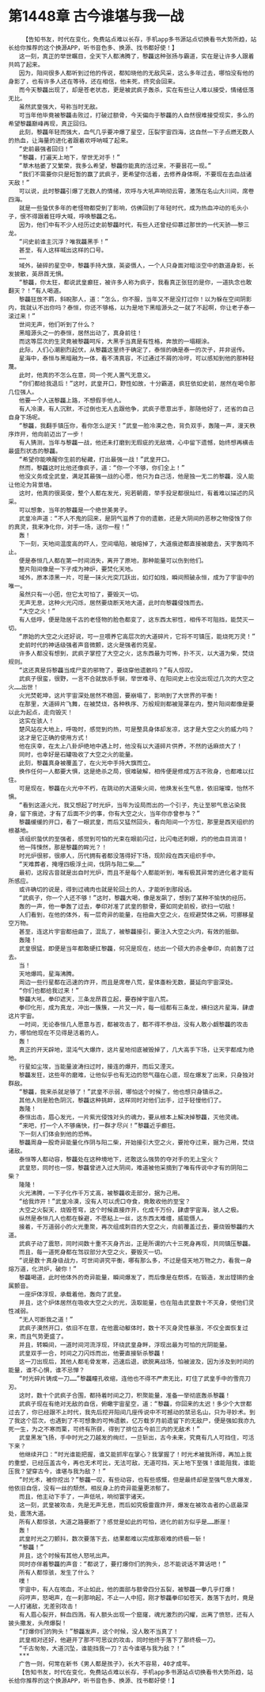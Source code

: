# 第1448章 古今谁堪与我一战
        【告知书友，时代在变化，免费站点难以长存，手机app多书源站点切换看书大势所趋，站长给你推荐的这个换源APP，听书音色多、换源、找书都好使！】
       这一刻，真正的举世瞩目，全天下人都沸腾了，黎龘这种张扬与霸道，实在是让许多人跟着共鸣了起来。
       因为，阳间很多人都听到过他的传说，都知晓他的无敌风采，这么多年过去，哪怕没有他的身影了，也有许多人还在等待，还在相信，他未死，终究会回来。
       而今天黎龘出现了，却是苍老状态，更是被武疯子轰杀，实在有些让人难以接受，情绪低落无比。
       虽然武皇强大，号称当时无敌。
       可当年他毕竟被黎龘击败过，打破过额骨，今天偏向于黎龘的人自然很难接受现实，多么的希望黎龘巅峰再现，真正回归。
       此刻，黎龘年轻而强大，血气几乎要冲爆了星空，压裂宇宙四海，这自然一下子点燃无数人的热血，让海量的进化者跟着欢呼呐喊了起来。
       “史前最强者回归！”
       “黎龘，打遍天上地下，举世无对手！”
       “草木枯萎了又繁荣，我多么希望，黎龘你能真的活过来，不要昙花一现。”
       “我们不需要你只是短暂的赢了武疯子，更希望你活着，去修养身体啊，不要现在去血战诸天敌！”
       可以说，此时黎龘引爆了无数人的情绪，欢呼与大吼声响彻云霄，激荡在名山大川间，席卷四海。
       就是一些蛰伏多年的老怪物都受到了影响，仿佛回到了年轻时代，成为热血冲动的毛头小子，恨不得跟着狂呼大喊，呼唤黎龘之名。
       因为，他们中有不少人经历过史前黎龘时代，有些人还曾经仰慕过那世的一代天骄——黎三龙。
       “问史前谁主沉浮？唯我龘黑手！”
       甚至，有人这样喊出这样的口号。
       ……
       域外，破碎的星空中，黎龘手持大旗，英姿慑人，一个人只身面对暗淡空中的数道身影，长发披散，英昂首无惧。
       “黎龘，你太狂，都说武皇癫狂，被许多人称为疯子，我看真正张狂的是你，一道执念也敢翻天？！”有人喝道。
       黎龘狂放不羁，斜睨那人，道：“怎么，你不服，当年又不是没打过你！以为躲在空间阴影内，我就认不出你吗？泰恒，你还不够格，以为是地下黑暗源头之一就了不起啊，你让老子泰一滚过来！”
       世间无声，他们听到了什么？
       黑暗源头之一的泰恒，居然出动了，真身前往！
       而这等层次的生灵竟被黎龘呵斥，大黑手当真是有性格，奔放的一塌糊涂。
       此际，人们心潮剧烈起伏，从黎龘这里终于确定了，泰恒的确是泰一的次子，并非谣传。
       星海中，泰恒与黑暗融为一体，看不清真容，不过通过不屑的冷哼，可以感知到他的那种轻蔑。
       此时，他真的不怎么在意，同一个死人置气无意义。
       “你们都给我退后！”这时，武皇开口，野性如故，十分霸道，疯狂依如史前，居然在喝令那几位强人。
       他要一个人送黎龘上路，不想假手他人。
       有人冷漠，有人沉默，不过倒也无人去跟他争，武疯子愿意出手，那随他好了，还省的自己自身下场呢。
       “黎龘，我翻手镇压你，看你怎么逆天！”武皇一脸冷漠之色，背负双手，轰隆一声，漫天秩序炸开，他向前迈出了一步！
       有人猜测，当年与黎龘一战，他还未打磨到无瑕疵的无敌境，心中留下遗憾，始终想再横击最盛烈状态的黎龘。
       “希望你能唤醒你生前的秘藏，打出最强一战！”武皇开口。
       然而，黎龘这时比他还像疯子，道：“你一个不够，你们全上！”
       他没义务成全武皇，满足其最强一战的心愿，他只为自己活，他是独一无二的黎龘，没人能让他沦为背景墙。
       这时，他真的很英俊，整个人都在发光，宛若朝霞，举手投足都很灿烂，有着难以描述的风采。
       可以想象，当年的黎龘是一个绝世美男子。
       武皇冷声道：“不人不鬼的回来，是阴气滋养了你的遗骸，还是大阴间的恶秽之物侵蚀了你的真灵，我来净化你，对手一场，送你一程！”
       轰！
       下一刻，天地间温度高的吓人，空间塌陷，被熔掉了，大道痕迹都直接被磨去，天宇轰鸣不止。
       便是泰恒几人都在第一时间消失，离开了原地，那种能量可以伤到他们。
       整片阳间像是一下子成为神炉，要焚化天地。
       域外，原本漆黑一片，可是一抹火光突兀跃出，如灯如烛，瞬间照破永恒，成为了宇宙中的唯一。
       虽然只有一小团，但它太可怕了，要毁灭一切。
       无声无息，这种火光闪烁，居然要烧断天地大道，此时向黎龘侵蚀而去。
       “大空之火！”
       有人低呼，便是隐居千古的老怪物的脸色都变了，这东西太邪性，相传不可阻挡，能焚灭一切。
       “原始的大空之火还好说，可一旦喂养它高层次的大道碎片，它将不可镇压，能烧死万灵！”
       史前时代的神话级强者声音微颤，这火是强者的克星。
       许多人都没有想到，武疯子掌控了大空之火，这东西最为可怖，扑不灭，以大道为柴，焚烧规则。
       “这还真是将黎龘当成尸变的邪物了，要烧穿他遗骸吗？”有人惊叹。
       武疯子很蛮，很野，一言不合就放杀手锏，举世难寻、在阳间史上也没出现过几次的大空之火……出世！
       火光焚乾坤，这片宇宙深处居然不稳固，要崩塌了，影响到了大世界的平衡！
       在那里，大道碎片飞舞，在被焚烧，各种秩序、万般规则都被笼罩在内，整片阳间都像是要以此为起点，走向毁灭！
       这实在骇人！
       楚风站在大地上，呼吸时，感觉到灼热，可是整具身体却发凉，这才是大空之火的威力吗？
       这才是它正确的使用方式！
       他在庆幸，在太上八卦炉绝地中遇上时，他没有以大道碎片供养，不然的话麻烦大了！
       同时，也幸好是石罐吸收了大空之火的能量。
       此刻，黎龘真身被覆盖了，在火光中手持大旗而立。
       换作任何一人都要大惧，这是绝杀之局，很难破解，相传便是修成万古不败身，也都难以扛住。
       可是现在，黎龘在火光中不朽，在跳动的大道柴火间，他焕发长生气息，依旧璀璨，怡然不惧。
       “看到这道火光，我又想起了时光炉，当年为设局而出的一个引子，先让至邪气息沾染我身，留下痕迹，才有了后面不少的事，你有大空之火，当年你亦曾参与？”
       黎龘缓缓的开口，看了一眼武皇，而后又猛然回头，看向阳间一个方位，那里是西天组织的根基地。
       该组织蛰伏的至强者，感觉到可怕的光束在眼前闪过，比闪电还刺眼，灼的他血目淌泪！
       他一阵悚然，那是黎龘的眸光？！
       时光炉很邪，很瘆人，历代拥有者都没落得好下场，现阶段在西天组织手中。
       “天难葬者，掩埋四极浮土间，伐阴与阳二柴……”
       最初，这段古音就是出自时光炉，而且不是每个人都能听到，唯有极其异常的进化者才能有所感应。
       或许确切的说是，得到过魂肉也就是轮回土的人，才能听到那段话。
       “武疯子，你一个人还不够！”这时，黎龘大喝，像是发飙了，想到了某种不愉快的经历。
       轰的一声，他一拳轰了过去，拳印对准了武皇的额骨，要如同史前般，欲扫一切敌！
       人们看到，在他的体外，有一层奇异的能量，在扭曲大空之火，在规避焚体之祸，可挪移星空万物。
       甚至，连这片宇宙都扭曲了，混乱了，被黎龘接引，要注入大空之火内，有效的抵御。
       轰隆！
       武皇很猛，即便是当年都敢硬扛黎龘，何况是现在，结出一个硕大的赤金拳印，向前轰了过去。
       当！
       天地爆鸣，星海沸腾。
       周边一些行星都在迅速的炸开，而且是席卷八荒，星体齑粉无数，蔓延向宇宙深处。
       “你们也都给我过来！”
       黎龘大吼，拳印遮天，三条龙昂首立起，要吞掉宇宙八荒。
       拳印化形，成为真龙，冲出一簇簇，一片又一片，每一组都有三条龙，横扫这片星海，肆虐这片宇宙。
       一时间，无论泰恒几人愿意与否，都被攻击了，都不得不参战，没有人敢小觑黎龘的攻击力，哪怕他现在不见得是活着的人。
       轰！
       真正的开天辟地，混沌气大爆炸，这片星地彻底被毁掉了，几大高手下场，让天宇都成为绝地。
       行星如尘埃，当能量波涛扫过时，接连的爆开，而后又湮灭。
       黎龘发狂，这些年的磨难，让他似乎也有无边的怒气蕴在心底，现在爆发了出来，只身独对群敌。
       “黎龘，我来杀就足够了！”武皇不示弱，哪怕这个时候了，他也想只身镇杀之。
       其他人则是脸色阴沉，黎龘这种挑衅，这样同时对他们出手，过于轻慢他们了。
       轰隆！
       泰恒出击，眉心发光，一片紫光侵蚀对头的魂力，要从根本上解决掉黎龘，灭他灵魂。
       “来吧，打一个人不够痛快，打一群才尽兴！”黎龘近乎癫狂。
       下一刻人们体会到他的恐怖。
       黎龘周身一股奇异能量化作阴与阳二柴，开始接引大空之火，要抢夺过来，据为己用，焚烧诸敌。
       泰恒等人都动容，黎龘处在这种境地下，还敢这么强势的夺对手的无上宝火？
       武皇怒，同时也一惊，黎龘曾进入过大阴间，难道被他采摘到了唯有传说中才有的阴阳二柴？
       隆隆！
       火光沸腾，一下子化作千万丈高，被黎龘收走部分，据为己用。
       “给我炸开！”武皇冷漠，没有人可以虎口夺食，竟敢收他的至宝？
       大空之火裂天，烧毁苍穹，这个时候直接炸开，化成千万份，肆虐宇宙海，骇人之极。
       纵然是泰恒几人也都在躲避，不愿粘上一丝，这东西太难缠，威能慑人。
       接着，千万道弱小的火光重聚，再次组成刺目的大空之火，向前覆盖过去，要烧毁黎龘的大道。
       武疯子动了震怒，同时间数十重不灭身齐出，正是所谓的六十三死身再现，共同镇压黎龘。
       而且，每一道死身都在驾驭部分大空之火，要毁灭一切。
       “说是数十真身级战力，可世间讲究平衡，哪有那么多，不过是借天地万物之力，看我一身熔万道，化洪炉，破你！”
       黎龘喝道，此时他体外的奇异能量，瞬间爆发了，而后像是在祭炼，在锻造，发出铿锵的金属颤音。
       一座炉体浮现，承载着他，轰向了武皇。
       并且，这个炉体居然在吸收大空之火的光，汲取能量，也在阻击武皇数十不灭身，使他们灵性减弱。
       “无人可断我之道！”
       武疯子漠然开口，依旧不在意，在他震动躯体时，数十不灭身灵性暴涨，不仅全面恢复过来，而且气势更盛了。
       并且，转瞬间，一道时间河流浮现，环绕武皇身畔，浮现出最为可怕的光阴能量。
       武皇双手一合，时间之刀闪烁而出，他要直接斩杀黎龘！
       这一刀出现后，其他人都毛骨发寒，迅速后退，欲脱离战场，怕被波及，因为涉及到时间的能量，谁不心惧，谁不忌惮？
       “时光碎片铸成一刀……”黎龘瞳孔收缩，连他也不得不严肃无比，盯住了武皇手中的雪亮刀刃。
       这时，数十个武疯子合围，都持着时间之刀，积聚能量，准备一举彻底轰杀黎龘！
       武疯子现在有绝对无敌的自信，俯瞰宇宙星空，道：“黎龘，你回来的太迟！多少个大世都过去了，你已经跟不上时代，我先后挖开阳间几座传说中不可撼动的禁忌名山，只为寻妙术。到了我这个层次，也遇到了不可想象的可怖遗骸，亿万载岁月前遗留下的无敌尸，便是强如我亦九死一生，为之不寒而栗，可终有所获，得到了排位古今前三内的无敌术！”
       武皇黑发飞扬，手中时光之刀越发的绚烂，一旦斩出，古今未来，究竟有几人可挡住，可活下来？
       他继续开口：“时光谁能把握，谁又能抓牢在掌心？我掌握了！时光术被我所得，再加上我的重塑，已经压盖古今，再也无术可比，无法可敌，无道可挡，天上地下至强！谁能阻我，谁能压我？望穿古今，谁堪与我为敌？！”
       “时光术，被你挖出？”黎龘一叹，有些动容，也有些感慨，但是最终却是至强气息大爆发，他依旧自信，没有一丝的颓然，相反身上的奇异能量更浓郁了。
       而且，他主动下手了，一声低吼，响彻寰宇诸天。
       这一刻，武皇被攻击，先是无声无息，而后如究极雷霆炸开，爆发在被攻击者的心底最深处，震荡大道。
       所有人都惊骇，大道之路要断了？感觉是如此的可怕，进化的前方似乎是……断崖！
       轰！
       武皇时光之刀颤抖，数次要落下去，结果都难以完成那艰难的终极一斩！
       “黎龘！”
       并且，这个时候有其他人怒吼出声。
       同时亦伴着黎龘的声音：“都说了，要打爆你们的狗头，总不能说话不算话吧！”
       所有人都惊骇，发生了什么？
       噗！
       宇宙中，有人在咳血，不止如此，他的面部与额骨四分五裂，被黎龘一拳几乎打爆！
       闷哼声，怒喝声，在一刹那响起，不止一人中招，刚才黎龘拳印如苍天，轰落下去时，竟是一人打诸敌，无差别攻击！
       有人眉心裂开，鲜血四溅，有人额头出现一个窟窿，魂光激烈的闪耀，出离了愤怒，还有人披头撒发，头颅爆裂！
       “打爆你们的狗头！”黎龘发声，这个时候，没人敢不当真了！
       武皇相对还好，他避开了那不可思议的攻击，同时他终于落下了那终极一刀。
       “千古匆匆，大道沉坠，谁能挡我一刀？古今谁堪与我为敌？！”
       ***
       广告一则，何常在新书《男人都是孩子》，长大不容易，40才成年。
       【告知书友，时代在变化，免费站点难以长存，手机app多书源站点切换看书大势所趋，站长给你推荐的这个换源APP，听书音色多、换源、找书都好使！】